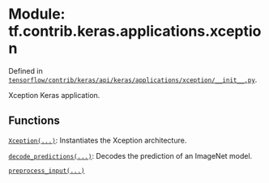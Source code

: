 <div itemscope itemtype="http://developers.google.com/ReferenceObject">
<meta itemprop="name" content="tf.contrib.keras.applications.xception" />
</div>

# Module: tf.contrib.keras.applications.xception



Defined in [`tensorflow/contrib/keras/api/keras/applications/xception/__init__.py`](https://www.tensorflow.org/code/tensorflow/contrib/keras/api/keras/applications/xception/__init__.py).

Xception Keras application.

## Functions

[`Xception(...)`](../../../../tf/contrib/keras/applications/Xception.md): Instantiates the Xception architecture.

[`decode_predictions(...)`](../../../../tf/contrib/keras/applications/inception_v3/decode_predictions.md): Decodes the prediction of an ImageNet model.

[`preprocess_input(...)`](../../../../tf/contrib/keras/applications/xception/preprocess_input.md)

